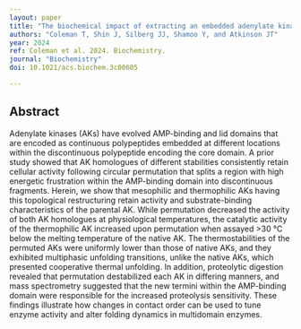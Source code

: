 ```yaml
---
layout: paper
title: "The biochemical impact of extracting an embedded adenylate kinase domain using circular permutation"
authors: "Coleman T, Shin J, Silberg JJ, Shamoo Y, and Atkinson JT"
year: 2024
ref: Coleman et al. 2024. Biochemistry.
journal: "Biochemistry"
doi: 10.1021/acs.biochem.3c00605

---
```


## Abstract

Adenylate kinases (AKs) have evolved AMP-binding and lid domains that are encoded as continuous polypeptides embedded at different locations within the discontinuous polypeptide encoding the core domain. A prior study showed that AK homologues of different stabilities consistently retain cellular activity following circular permutation that splits a region with high energetic frustration within the AMP-binding domain into discontinuous fragments. Herein, we show that mesophilic and thermophilic AKs having this topological restructuring retain activity and substrate-binding characteristics of the parental AK. While permutation decreased the activity of both AK homologues at physiological temperatures, the catalytic activity of the thermophilic AK increased upon permutation when assayed >30 °C below the melting temperature of the native AK. The thermostabilities of the permuted AKs were uniformly lower than those of native AKs, and they exhibited multiphasic unfolding transitions, unlike the native AKs, which presented cooperative thermal unfolding. In addition, proteolytic digestion revealed that permutation destabilized each AK in differing manners, and mass spectrometry suggested that the new termini within the AMP-binding domain were responsible for the increased proteolysis sensitivity. These findings illustrate how changes in contact order can be used to tune enzyme activity and alter folding dynamics in multidomain enzymes.